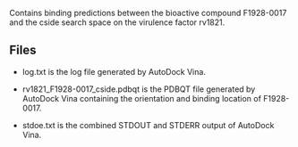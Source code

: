 Contains binding predictions between the bioactive compound F1928-0017 and the cside search space on the virulence factor rv1821.

## Files

- log.txt is the log file generated by AutoDock Vina.

- rv1821_F1928-0017_cside.pdbqt is the PDBQT file generated by AutoDock Vina containing the orientation and binding location of F1928-0017.

- stdoe.txt is the combined STDOUT and STDERR output of AutoDock Vina.

